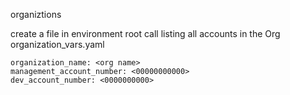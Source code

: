 organiztions

create a file in environment root call listing all accounts in the Org
organization_vars.yaml
```
organization_name: <org name>
management_account_number: <00000000000>
dev_account_number: <0000000000>
```